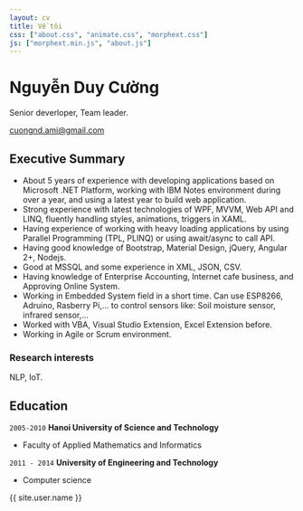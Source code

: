 ```yaml
---
layout: cv
title: Về tôi
css: ["about.css", "animate.css", "morphext.css"]
js: ["morphext.min.js", "about.js"]
---
```


# Nguyễn Duy Cường
Senior deverloper, Team leader.

<div id="webaddress">
    <a href="cuongnd.ami@gmail.com">cuongnd.ami@gmail.com</a>
</div>


## Executive Summary

- About 5 years of experience with developing applications based on Microsoft .NET Platform, working with IBM Notes environment during over a year, and using a latest year to build web application.
- Strong experience with latest technologies of WPF, MVVM, Web API and LINQ, fluently handling styles, animations, triggers in XAML.
- Having experience of working with heavy loading applications by using Parallel Programming (TPL, PLINQ) or using await/async to call API.
- Having good knowledge of Bootstrap, Material Design, jQuery, Angular 2+, Nodejs.
- Good at MSSQL and some experience in XML, JSON, CSV.
- Having knowledge of Enterprise Accounting, Internet cafe business, and Approving Online System.
- Working in Embedded System field in a short time. Can use ESP8266, Adruino, Rasberry Pi,… to control sensors like: Soil moisture sensor, infrared sensor,…
- Worked with VBA, Visual Studio Extension, Excel Extension before.
- Working in Agile or Scrum environment.

### Research interests

NLP, IoT.


## Education

`2005-2010`
__Hanoi University of Science and Technology__

- Faculty of Applied Mathematics and Informatics

`2011 - 2014`
__University of Engineering and Technology__

- Computer science



<div class="cuong-signature">
    {{ site.user.name }}
</div>
